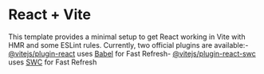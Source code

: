 # React + Vite
This template provides a minimal setup to get React working in Vite with HMR and some ESLint rules.
Currently, two official plugins are available:- [@vitejs/plugin-react](https://github.com/vitejs/vite-plugin-react/blob/main/packages/plugin-react/README.md) uses [Babel](https://babeljs.io/) for Fast Refresh- [@vitejs/plugin-react-swc](https://github.com/vitejs/vite-plugin-react-swc) uses [SWC](https://swc.rs/) for Fast Refresh